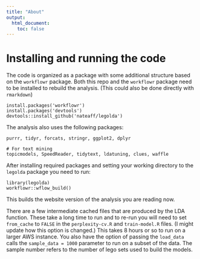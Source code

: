 ```yaml
---
title: "About"
output:
  html_document:
    toc: false
---
```


# Installing and running the code 

The code is organized as a package with some additional structure based on the `workflowr` package. Both this repo and the `workflowr` package need to be installed to rebuild the analysis. (This could also be done directly with `rmarkdown`)

```
install.packages('workflowr')
install.packages('devtools')
devtools::install_github('nateaff/legolda')
```

The analysis also uses the following packages: 

```
purrr, tidyr, forcats, stringr, ggplot2, dplyr

# For text mining
topicmodels, SpeedReader, tidytext, ldatuning, clues, waffle
```

After installing required packages and setting your working directory to the `legolda` package you need to run:

```
library(legolda)
workflowr::wflow_build()
```
This builds the website version of the analysis you are reading now. 

There are a few intermediate cached files that are produced by the LDA function. These take a long time to run and to re-run you will need to set `from_cache` to `FALSE` in the `perplexity-cv.R` and `train-model.R` files. (I might update how this option is changed.) This takes 8 hours or so to run on a larger AWS instance. You also have the option of passing the `load_data` calls the `sample_data = 1000` parameter to run on a subset of the data. The sample number refers to the number of lego sets used to build the models.


